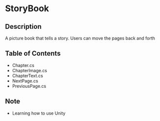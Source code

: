 # StoryBook

## Description
A picture book that tells a story. Users can move the pages back and forth

## Table of Contents
- Chapter.cs
- ChapterImage.cs
- ChapterText.cs
- NextPage.cs
- PreviousPage.cs

## Note
- Learning how to use Unity
